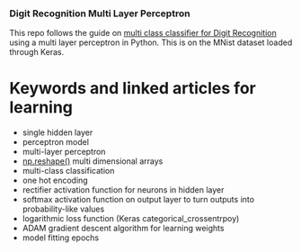 ### Digit Recognition Multi Layer Perceptron

This repo follows the guide on [multi class classifier for Digit Recognition](https://machinelearningmastery.com/handwritten-digit-recognition-using-convolutional-neural-networks-python-keras/) using a multi layer perceptron in Python. This is on the MNist dataset loaded through Keras.

# Keywords and linked articles for learning

- single hidden layer
- perceptron model
- multi-layer perceptron
- [np.reshape()](http://docs.scipy.org/doc/numpy-1.10.1/reference/generated/numpy.reshape.html) multi dimensional arrays
- multi-class classification
- one hot encoding
- rectifier activation function for neurons in hidden layer
- softmax activation function on output layer to turn outputs into probability-like values
- logarithmic loss function (Keras categorical_crossentrpoy)
- ADAM gradient descent algorithm for learning weights
- model fitting epochs
